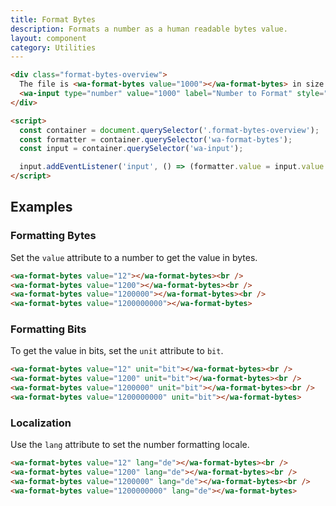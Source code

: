 ```yaml
---
title: Format Bytes
description: Formats a number as a human readable bytes value.
layout: component
category: Utilities
---
```


```html {.example}
<div class="format-bytes-overview">
  The file is <wa-format-bytes value="1000"></wa-format-bytes> in size. <br /><br />
  <wa-input type="number" value="1000" label="Number to Format" style="max-width: 180px;"></wa-input>
</div>

<script>
  const container = document.querySelector('.format-bytes-overview');
  const formatter = container.querySelector('wa-format-bytes');
  const input = container.querySelector('wa-input');

  input.addEventListener('input', () => (formatter.value = input.value || 0));
</script>
```

## Examples

### Formatting Bytes

Set the `value` attribute to a number to get the value in bytes.

```html {.example}
<wa-format-bytes value="12"></wa-format-bytes><br />
<wa-format-bytes value="1200"></wa-format-bytes><br />
<wa-format-bytes value="1200000"></wa-format-bytes><br />
<wa-format-bytes value="1200000000"></wa-format-bytes>
```

### Formatting Bits

To get the value in bits, set the `unit` attribute to `bit`.

```html {.example}
<wa-format-bytes value="12" unit="bit"></wa-format-bytes><br />
<wa-format-bytes value="1200" unit="bit"></wa-format-bytes><br />
<wa-format-bytes value="1200000" unit="bit"></wa-format-bytes><br />
<wa-format-bytes value="1200000000" unit="bit"></wa-format-bytes>
```

### Localization

Use the `lang` attribute to set the number formatting locale.

```html {.example}
<wa-format-bytes value="12" lang="de"></wa-format-bytes><br />
<wa-format-bytes value="1200" lang="de"></wa-format-bytes><br />
<wa-format-bytes value="1200000" lang="de"></wa-format-bytes><br />
<wa-format-bytes value="1200000000" lang="de"></wa-format-bytes>
```
